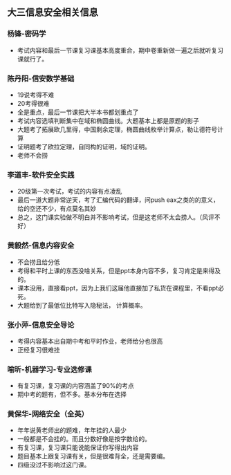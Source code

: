 ## 大三信息安全相关信息

### 杨锋-密码学

* 考试内容和最后一节课复习课基本高度重合，期中卷重新做一遍之后就听复习课就行了。

### 陈丹阳-信安数学基础

* 19说考得不难
* 20考得很难
* 全是重点，最后一节课把大半本书都划重点了
* 考试内容选填判断集中在域和椭圆曲线。大题基本上都是原题的影子
* 大题考了拓展欧几里得，中国剩余定理，椭圆曲线枚举计算点，勒让德符号计算
* 证明题考了欧拉定理，自同构的证明，域的证明。
* 老师不会捞

### 李道丰-软件安全实践

* 20级第一次考试，考试的内容有点凌乱
* 最后一道大题非常逆天，考了汇编代码的翻译，问push eax之类的的意义，给的空还不少，有点莫名其妙
* 总之，这门课实验做不明白并不影响考试，但是这老师不太会捞人。（风评不好）

### 黄毅然-信息内容安全

* 不会捞且给分低
* 考得和平时上课的东西没啥关系，但是ppt本身内容不多，复习肯定是来得及的。
* 课本没用，直接看ppt，因为上我们这届他直接加了私货在课程里，不看ppt必死。
* 大题给到了最低位比特写入隐秘法， 计算概率。

### 张小萍-信息安全导论

* 考得内容基本出自期中考和平时作业，老师给分也很高
* 正经复习很难挂

### 喻昕-机器学习-专业选修课

* 有复习课，复习课的内容涵盖了90%的考点
* 期中考的题有，但不多。基本分布在选择

### 黄保华-网络安全（全英）

* 年年说黄老师出的题难，年年挂的人最少
* 一般都是不会挂的。而且分数好像是按字数给的。
* 有复习课，复习课只能说能保证你写得出内容
* 题目基本上跟复习课有关，但是很难背全，还是需要编。
* 四级没过不影响过这门课。

